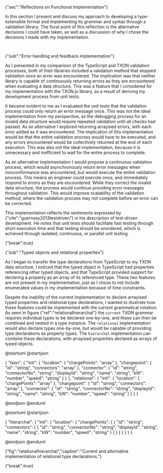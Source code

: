 {"sec":"Reflections on Functional Implementation"}

In this section I present and discuss my approach to developing a type-extensible format and implementing its grammar and syntax through a validation library. The focal point of this reflection is the alternative decisions I could have taken, as well as a discussion of why I chose the decisions I made with my implementation.

<br>

{"sub":"Error handling and feedback implementation"}

As I presented in my comparison of the TypeScript and TXON validation processes, both of their libraries included a validation method that stopped validation once an error was encountered. The implication was that neither library is capable of continuously returning errors as they are encountered when evaluating a data structure. This was a feature that I considered for my implementation with the TXON.js library, as a result of deriving my development process from unit tests.

It became evident to me as I evaluated the unit tests that the validation process could only return an error message once. This was not the ideal implementation from my perspective, as the debugging process for an invalid data structure would require repeated validation until all checks had passed. As an alternative I explored returning arrayised errors, with each error added as it was encountered. The implication of this implementation would be that the entire validation process would have to be executed, and any errors encountered would be collectively returned at the end of each execution. This was also not the ideal implementation, because it is unnecessary and inefficient to wait for the entire process to complete.

As an alternative implementation I would propose a continuous validation process, which would asynchronously return error messages when nonconformance was encountered, but would execute the entire validation process. This means an engineer could execute once, and immediately respond to errors as they are encountered. While they correct the invalid data structure, the process would continue providing error messages throughout validation. This would improve scalability of the validation method, where the validation process may not complete before an error can be corrected.

This implementation reflects the sentiments expressed by {"cite":"guernsey2013testdriven"} in his description of test-driven development. He notes that unit tests should facilitate fast testing through short execution time and that testing should be unordered, which is achieved through isolated, continuous, or parallel unit testing.

{"break":true}

{"sub":"Typed objects and relational properties"}

As I began to transfer the type declarations from TypeScript to my TXON data structure, I noticed that the typed object in TypeScript had properties referencing other typed objects, and that TypeScript provided support for declaring a property as an array of its referenced type. These two features are not present in my implementation, just as I chose to not include enumerated values in my implementation because of time constraints.

Despite the inability of the current implementation to declare arrayised typed properties and relational type declarations, I wanted to illustrate how these features could be implemented with the current grammatical notation. As seen in figure {"ref":"relationalhierarchal"} the `current` TXON grammar requires individual types to be declared one-by-one, and these can then be combined and nested in a type instance. The `relational` implementation would also declare types one-by-one, but would be capable of providing type declarations as property types. The `hierarchal` implementation can combine these declarations, with arrayised properties declared as arrays of typed objects.

@startuml
@startjson

<style>
jsonDiagram {
    BackGroundColor transparent
    node {
        BackGroundColor white
    }
}
</style>

{
    "txon": {
        "init": {
            "location": {
                "chargePoints": "array"
            },
            "chargepoint": {
                "id": "string",
                "connectors": "array"
            },
            "connector": {
                "id": "string", "connectorNo": "string", "displayId": "string",
                "name": "string", "kW": "number", "speed": "string"
            }
        }
    },
    "relational": {
        "init": {
            "location": {
                "chargePoints": "array<chargepoint>"
            },
            "chargepoint": {
                "id": "string",
                "connectors": "array<connector>"
            },
            "connector": {
                "id": "string", "connectorNo": "string", "displayId": "string",
                "name": "string", "kW": "number", "speed": "string"
            }
        }
    }
}

@endjson
@enduml

@startuml
@startjson

<style>
jsonDiagram {
    BackGroundColor transparent
    node {
        BackGroundColor white
    }
}
</style>

{
    "hierarchal": {
        "init": {
            "location": {
                "chargePoints": [
                    {
                        "id": "string",
                        "connectors": [
                            {
                                "id": "string", "connectorNo": "string", "displayId": "string",
                                "name": "string", "kW": "number", "speed": "string"
                            }
                        ]
                    }
                ]
            }
        }
    }
}

@endjson
@enduml

{"fig":"relationalhierarchal","caption":"Current and alternative implementation of relational type declarations."}

{"break":true}